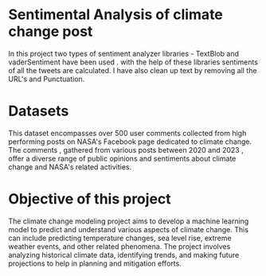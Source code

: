 # Sentimental Analysis of climate change post
In this project two types of sentiment analyzer libraries - TextBlob and vaderSentiment have been used . with the help of these libraries sentiments of all the tweets are calculated.
I have also clean up text by removing all the URL's and Punctuation.
# Datasets
This dataset encompasses over 500 user comments collected from high performing posts on NASA's Facebook page dedicated to climate change. The comments , gathered from various posts between 2020 and 2023 , offer a diverse range of public opinions and sentiments about climate change and NASA's related activities.
# Objective of this project
The climate change modeling project aims to develop a machine learning model to predict and understand various aspects of climate change. This can include predicting temperature changes, sea level rise, extreme weather events, and other related phenomena. The project involves analyzing historical climate data, identifying trends, and making future projections to help in planning and mitigation efforts.
